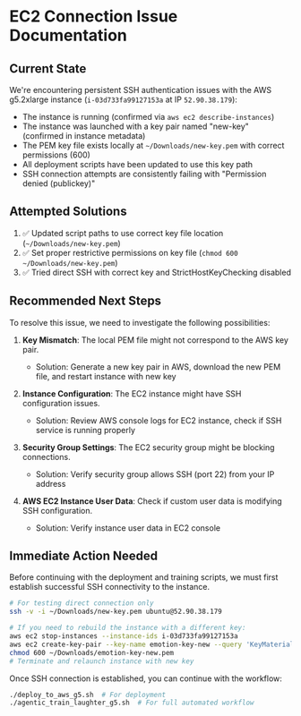 # EC2 Connection Issue Documentation

## Current State

We're encountering persistent SSH authentication issues with the AWS g5.2xlarge instance (`i-03d733fa99127153a` at IP `52.90.38.179`):

- The instance is running (confirmed via `aws ec2 describe-instances`)
- The instance was launched with a key pair named "new-key" (confirmed in instance metadata)
- The PEM key file exists locally at `~/Downloads/new-key.pem` with correct permissions (600)
- All deployment scripts have been updated to use this key path
- SSH connection attempts are consistently failing with "Permission denied (publickey)"

## Attempted Solutions

1. ✅ Updated script paths to use correct key file location (`~/Downloads/new-key.pem`)
2. ✅ Set proper restrictive permissions on key file (`chmod 600 ~/Downloads/new-key.pem`)
3. ✅ Tried direct SSH with correct key and StrictHostKeyChecking disabled

## Recommended Next Steps

To resolve this issue, we need to investigate the following possibilities:

1. **Key Mismatch**: The local PEM file might not correspond to the AWS key pair.
   - Solution: Generate a new key pair in AWS, download the new PEM file, and restart instance with new key

2. **Instance Configuration**: The EC2 instance might have SSH configuration issues.
   - Solution: Review AWS console logs for EC2 instance, check if SSH service is running properly

3. **Security Group Settings**: The EC2 security group might be blocking connections.
   - Solution: Verify security group allows SSH (port 22) from your IP address

4. **AWS EC2 Instance User Data**: Check if custom user data is modifying SSH configuration.
   - Solution: Verify instance user data in EC2 console

## Immediate Action Needed

Before continuing with the deployment and training scripts, we must first establish successful SSH connectivity to the instance. 

```bash
# For testing direct connection only
ssh -v -i ~/Downloads/new-key.pem ubuntu@52.90.38.179

# If you need to rebuild the instance with a different key:
aws ec2 stop-instances --instance-ids i-03d733fa99127153a
aws ec2 create-key-pair --key-name emotion-key-new --query 'KeyMaterial' --output text > ~/Downloads/emotion-key-new.pem
chmod 600 ~/Downloads/emotion-key-new.pem
# Terminate and relaunch instance with new key
```

Once SSH connection is established, you can continue with the workflow:

```bash
./deploy_to_aws_g5.sh  # For deployment
./agentic_train_laughter_g5.sh  # For full automated workflow

